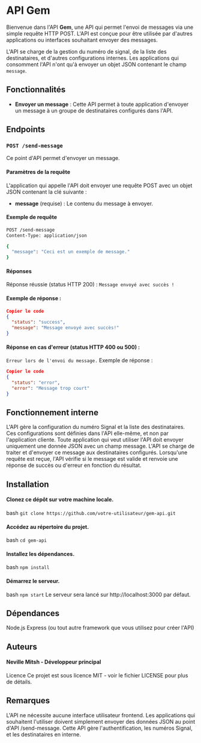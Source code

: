 # API Gem

Bienvenue dans l'API **Gem**, une API qui permet l'envoi de messages via une simple requête HTTP POST. L'API est conçue pour être utilisée par d'autres applications ou interfaces souhaitant envoyer des messages.

L'API se charge de la gestion du numéro de signal, de la liste des destinataires, et d'autres configurations internes. Les applications qui consomment l'API n'ont qu'à envoyer un objet JSON contenant le champ `message`.

## Fonctionnalités

- **Envoyer un message** : Cette API permet à toute application d'envoyer un message à un groupe de destinataires configurés dans l'API.
  
## Endpoints

### `POST /send-message`

Ce point d'API permet d'envoyer un message.

#### Paramètres de la requête

L'application qui appelle l'API doit envoyer une requête POST avec un objet JSON contenant la clé suivante :

- **message** (requise) : Le contenu du message à envoyer.

#### Exemple de requête

```bash
POST /send-message
Content-Type: application/json

{
  "message": "Ceci est un exemple de message."
}
```
#### Réponses
Réponse réussie (status HTTP 200) :
```Message envoyé avec succès !```

#### Exemple de réponse :
```json
Copier le code
{
  "status": "success",
  "message": "Message envoyé avec succès!"
}
```
#### Réponse en cas d'erreur (status HTTP 400 ou 500) :
```Erreur lors de l'envoi du message.```
Exemple de réponse :

```json
Copier le code
{
  "status": "error",
  "error": "Message trop court"
}
```
## Fonctionnement interne
L'API gère la configuration du numéro Signal et la liste des destinataires. Ces configurations sont définies dans l'API elle-même, et non par l'application cliente.
Toute application qui veut utiliser l'API doit envoyer uniquement une donnée JSON avec un champ message.
L'API se charge de traiter et d'envoyer ce message aux destinataires configurés.
Lorsqu'une requête est reçue, l'API vérifie si le message est valide et renvoie une réponse de succès ou d'erreur en fonction du résultat.

## Installation

#### Clonez ce dépôt sur votre machine locale.
bash
```git clone https://github.com/votre-utilisateur/gem-api.git```

#### Accédez au répertoire du projet.
bash
```cd gem-api```

#### Installez les dépendances.
bash
```npm install```

#### Démarrez le serveur.
bash
```npm start```
Le serveur sera lancé sur http://localhost:3000 par défaut.

## Dépendances
Node.js
Express (ou tout autre framework que vous utilisez pour créer l'API)

## Auteurs
#### Neville Mitsh - Développeur principal

Licence
Ce projet est sous licence MIT - voir le fichier LICENSE pour plus de détails.

## Remarques
L'API ne nécessite aucune interface utilisateur frontend. Les applications qui souhaitent l'utiliser doivent simplement envoyer des données JSON au point d'API /send-message.
Cette API gère l'authentification, les numéros Signal, et les destinataires en interne.
